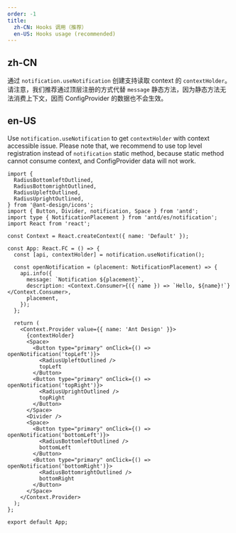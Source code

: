 ```yaml
---
order: -1
title:
  zh-CN: Hooks 调用（推荐）
  en-US: Hooks usage (recommended)
---
```


## zh-CN

通过 `notification.useNotification` 创建支持读取 context 的 `contextHolder`。请注意，我们推荐通过顶层注册的方式代替 `message` 静态方法，因为静态方法无法消费上下文，因而 ConfigProvider 的数据也不会生效。

## en-US

Use `notification.useNotification` to get `contextHolder` with context accessible issue. Please note that, we recommend to use top level registration instead of `notification` static method, because static method cannot consume context, and ConfigProvider data will not work.

```tsx
import {
  RadiusBottomleftOutlined,
  RadiusBottomrightOutlined,
  RadiusUpleftOutlined,
  RadiusUprightOutlined,
} from '@ant-design/icons';
import { Button, Divider, notification, Space } from 'antd';
import type { NotificationPlacement } from 'antd/es/notification';
import React from 'react';

const Context = React.createContext({ name: 'Default' });

const App: React.FC = () => {
  const [api, contextHolder] = notification.useNotification();

  const openNotification = (placement: NotificationPlacement) => {
    api.info({
      message: `Notification ${placement}`,
      description: <Context.Consumer>{({ name }) => `Hello, ${name}!`}</Context.Consumer>,
      placement,
    });
  };

  return (
    <Context.Provider value={{ name: 'Ant Design' }}>
      {contextHolder}
      <Space>
        <Button type="primary" onClick={() => openNotification('topLeft')}>
          <RadiusUpleftOutlined />
          topLeft
        </Button>
        <Button type="primary" onClick={() => openNotification('topRight')}>
          <RadiusUprightOutlined />
          topRight
        </Button>
      </Space>
      <Divider />
      <Space>
        <Button type="primary" onClick={() => openNotification('bottomLeft')}>
          <RadiusBottomleftOutlined />
          bottomLeft
        </Button>
        <Button type="primary" onClick={() => openNotification('bottomRight')}>
          <RadiusBottomrightOutlined />
          bottomRight
        </Button>
      </Space>
    </Context.Provider>
  );
};

export default App;
```
